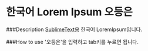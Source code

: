 # 한국어 Lorem Ipsum 오등은

###Description
[SublimeText](http://www.sublimetext.com/)용 한국어 LoremIpsum입니다.

###How to use
'오등은'을 입력하고 tab키를 누르면 됩니다.
